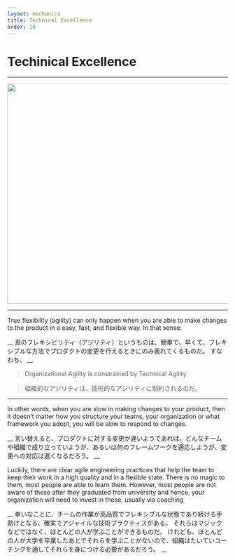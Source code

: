 ```yaml
---
layout: mechanics
title: Technical Excellence
order: 10
---
```

<!--
<figure>
    <div id="mapster_wrap_0" style="display: block; position: relative; padding: 0px; width: 848px; height: 502px;"><img class="mapster_el less-big-picture" src="http://less.works/img/xtechnical-excellence.png.pagespeed.ic.VZYz_y4KjS.png" style="width: 848px; height: 502px; opacity: 1;"><canvas width="848" height="502" class="mapster_el" style="position: absolute; left: 0px; top: 0px; padding: 0px; border: 0px;"></canvas><canvas width="848" height="502" class="mapster_el" style="position: absolute; left: 0px; top: 0px; padding: 0px; border: 0px; opacity: 1;"></canvas><img src="/img/xtechnical-excellence.png.pagespeed.ic.VZYz_y4KjS.png" class="less-big-picture" border="0" usemap="#map" alt="Large Scale Scrum (Less) Technical Excellence" pagespeed_url_hash="3939540323" onload="pagespeed.CriticalImages.checkImageForCriticality(this);" style="border: 0px; position: absolute; left: 0px; top: 0px; padding: 0px; opacity: 0;"></div>
  </figure>
-->

# Techinical Excellence

---

<img class="mapster_el less-big-picture" src="http://less.works/img/xtechnical-excellence.png.pagespeed.ic.VZYz_y4KjS.png" style="width: 848px; height: 502px; opacity: 1;"><canvas width="848" height="502" class="mapster_el" style="position: absolute; left: 0px; top: 0px; padding: 0px; border: 0px;"></canvas><canvas width="848" height="502" class="mapster_el" style="position: absolute; left: 0px; top: 0px; padding: 0px; border: 0px; opacity: 1;"></canvas><img src="/img/xtechnical-excellence.png.pagespeed.ic.VZYz_y4KjS.png" class="less-big-picture" border="0" usemap="#map" alt="Large Scale Scrum (Less) Technical Excellence" pagespeed_url_hash="3939540323" onload="pagespeed.CriticalImages.checkImageForCriticality(this);" style="border: 0px; position: absolute; left: 0px; top: 0px; padding: 0px; opacity: 0;">

---

True flexibility (agility) can only happen when you are able to make changes to the product in a easy, fast, and flexible way.
In that sense:

__
真のフレキシビリティ（アジリティ）というものは、簡単で、早くて、フレキシブルな方法でプロダクトの変更を行えるときにのみ表れてくるものだ。
すなわち、
__

> Organizational Agility is constrained by Technical Agility

> 組織的なアジリティは、技術的なアジリティに制約されるのだ。

---

In other words, when you are slow in making changes to your product, then it doesn’t matter how you structure your teams, your organization or what framework you adopt, you will be slow to respond to changes.

__
言い替えると、プロダクトに対する変更が遅いようであれば、どんなチームや組織で成り立っていようが、あるいは何のフレームワークを適応しようが、変更への対応は遅くなるだろう。
__

Luckily, there are clear agile engineering practices that help the team to keep their work in a high quality and in a flexible state.
There is no magic to them, most people are able to learn them.
However, most people are not aware of these after they graduated from university and hence, your organization will need to invest in these, usually via coaching

__
幸いなことに、チームの作業が高品質でフレキシブルな状態であり続ける手助けとなる、確実でアジャイルな技術プラクティスがある。
それらはマジックなどではなく、ほとんどの人が学ぶことができるものだ。
けれども、ほとんどの人が大学を卒業したあとでそれらを学ぶことがないので、組織はたいていコーチングを通してそれらを身につける必要があるだろう。
__